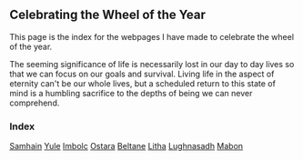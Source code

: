 ## Celebrating the Wheel of the Year

This page is the index for the webpages I have made to celebrate the wheel of the year.  

The seeming significance of life is necessarily lost in our day to day lives so that we can focus on our goals and survival. Living life in the aspect of eternity can't be our whole lives, but a scheduled return to this state of mind is a humbling sacrifice to the depths of being we can never comprehend.

### Index


[Samhain](https://hdickie.github.io/holiday/Samhain.html)
[Yule](https://hdickie.github.io/holiday/Yule.html)
[Imbolc](https://hdickie.github.io/holiday/Imbolc.html)
[Ostara](https://hdickie.github.io/holiday/Ostara.html)
[Beltane](https://hdickie.github.io/holiday/Beltane.html)
[Litha](https://hdickie.github.io/holiday/Litha.html)
[Lughnasadh](https://hdickie.github.io/holiday/Lughnasadh.html)
[Mabon](https://hdickie.github.io/holiday/Mabon.html)
